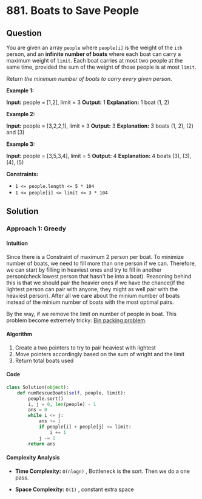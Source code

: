# 881. Boats to Save People

## Question

You are given an array  `people`  where  `people[i]`  is the weight of the  `ith`  person, and an  **infinite number of boats**  where each boat can carry a maximum weight of  `limit`. Each boat carries at most two people at the same time, provided the sum of the weight of those people is at most  `limit`.

Return  _the minimum number of boats to carry every given person_.

**Example 1:**

**Input:** people = [1,2], limit = 3
**Output:** 1
**Explanation:** 1 boat (1, 2)

**Example 2:**

**Input:** people = [3,2,2,1], limit = 3
**Output:** 3
**Explanation:** 3 boats (1, 2), (2) and (3)

**Example 3:**

**Input:** people = [3,5,3,4], limit = 5
**Output:** 4
**Explanation:** 4 boats (3), (3), (4), (5)

**Constraints:**

- `1 <= people.length <= 5 * 104`
- `1 <= people[i] <= limit <= 3 * 104`

## Solution

### Approach 1: Greedy

#### Intuition

Since there is a Constraint of maximum 2 person per boat. To minimize number of boats, we need to fill more than one person if we can.
Therefore, we can start by filling in heaviest ones and try to fill in another person(check lowest person that hasn't be into a boat).
Reasoning behind this is that we should pair the heavier ones if we have the chance(if the lightest person can pair with anyone, they might as well pair with the heaviest person). After all we care about the minium number of boats instead of the minium number of boats with the most optimal pairs.

By the way, if we remove the limit on number of people in boat. This problem become extremely tricky: [Bin packing problem](https://en.wikipedia.org/wiki/Bin_packing_problem).

#### Algorithm

1. Create a two pointers to try to pair heaviest with lightest
2. Move pointers accordingly based on the sum of wright and the limit
3. Return total boats used

#### Code

```python
class Solution(object):
    def numRescueBoats(self, people, limit):
        people.sort()
        i, j = 0, len(people) - 1
        ans = 0
        while i <= j:
            ans += 1
            if people[i] + people[j] <= limit:
                i += 1
            j -= 1
        return ans
```

#### Complexity Analysis

- **Time Complexity:**  `O(nlogn)` , Bottleneck is the sort. Then we do a one pass.

- **Space Complexity:**  `O(1)` , constant extra space
